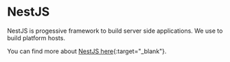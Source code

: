 # NestJS

NestJS is progessive framework to build server side applications. We use to build platform hosts.

You can find more about [NestJS here](https://nestjs.com/){:target="_blank"}.
